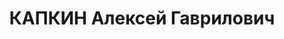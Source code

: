 ---
title: КАПКИН Алексей Гаврилович
description: "Род. 1910, Казахская ССР, русский, среднее, б/п.\n мл.техник по силовым\
  \ установкам базисного склада № 458 ( -11.07.1937 освоб.и ув.запас ст.43-б пр.нко\
  \ № 00182/оу ), зав.техникой безопасности фабрики «Красное Веретено». Прож.Москва,\
  \ Садово-Самотечная ул., д.8, кв.5\n Арестован 16.09.1937\n Приговорен ВК ВС СССР\
  \ 28.11.1937 к ВМН\n П-60500 ГА РФ"
---